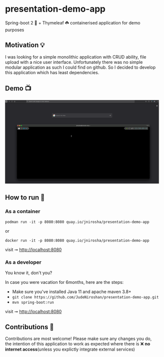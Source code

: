 # presentation-demo-app
Spring-boot 2 🚀 + Thymeleaf ☘️ containerised application for demo purposes

## Motivation 💡

I was looking for a simple monolithic application with CRUD ability, file upload with a nice user interface. Unfortunately there was no simple modular application as such I could find on github. So I decided to develop this application which has least dependencies. 

## Demo 📺

![Demo](./doc/demo.gif)

## How to run 🏃

### As a container

```
podman run -it -p 8080:8080 quay.io/jnirosha/presentation-demo-app
```

or 

```
docker run -it -p 8080:8080 quay.io/jnirosha/presentation-demo-app
```

visit ➙ [http://localhost:8080](http://localhost:8080)

### As a developer

You know it, don't you? 

In case you were vacation for 6months, here are the steps:

- Make sure you've installed Java 11 and apache maven 3.8+
- `git clone https://github.com/JudeNiroshan/presentation-demo-app.git`
-  `mvn spring-boot:run`

visit ➙ [http://localhost:8080](http://localhost:8080)

## Contributions 🤝

Contributions are most welcome! Please make sure any changes you do, the intention of this application to work as expected where there is ❌ **no internet access**(unless you explictly integrate external services)
